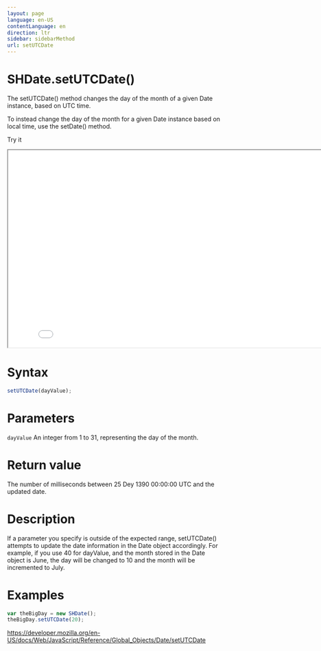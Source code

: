 ```yaml
---
layout: page
language: en-US
contentLanguage: en
direction: ltr
sidebar: sidebarMethod
url: setUTCDate
---
```


# SHDate.setUTCDate()

The setUTCDate() method changes the day of the month of a given Date instance, based on UTC time.

To instead change the day of the month for a given Date instance based on local time, use the setDate() method.

Try it

<iframe style="width: 830px; height: 460px;" src="/SHDateTime-js/examples/live.html?function=setUTCDate" title="MDN Web Docs Interactive Example" loading="lazy"></iframe>
<br/>

# Syntax

```js
setUTCDate(dayValue);
```

# Parameters

<code>dayValue</code>
An integer from 1 to 31, representing the day of the month.

# Return value

The number of milliseconds between 25 Dey 1390 00:00:00 UTC and the updated date.

# Description

If a parameter you specify is outside of the expected range, setUTCDate() attempts to update the date information in the Date object accordingly. For example, if you use 40 for dayValue, and the month stored in the Date object is June, the day will be changed to 10 and the month will be incremented to July.

# Examples

```js
var theBigDay = new SHDate();
theBigDay.setUTCDate(20);
```

https://developer.mozilla.org/en-US/docs/Web/JavaScript/Reference/Global_Objects/Date/setUTCDate
